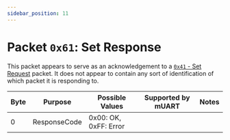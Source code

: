 ```yaml
---
sidebar_position: 11
---
```


# Packet `0x61`: Set Response

This packet appears to serve as an acknowledgement to a [`0x41` - Set Request](0x41-set-request) packet. It does not 
appear to contain any sort of identification of which packet it is responding to.

| Byte | Purpose      | Possible Values        | Supported by mUART | Notes |
|------|--------------|------------------------|--------------------|-------|
| 0    | ResponseCode | 0x00: OK,  0xFF: Error |                    |       |